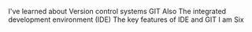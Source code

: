 I've learned about Version control systems GIT
Also The integrated development environment (IDE)
The key features of IDE and GIT
I am Six